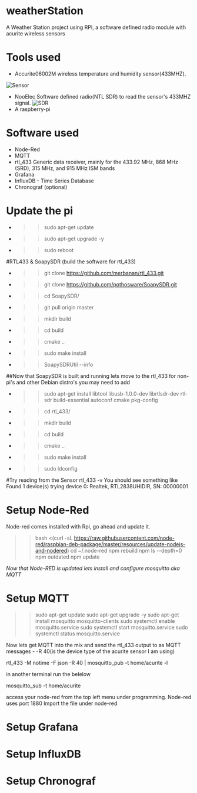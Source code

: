 # weatherStation
A Weather Station project using RPI, a software defined radio module with acurite wireless sensors

# Tools used

- Accurite06002M wireless temperature and humidity sensor(433MHZ).

![Sensor](https://github.com/danimajdalani/weatherStation/blob/master/img/sensor.png)
- NooElec Software defined radio(NTL SDR) to read the sensor's 433MHZ signal.
![SDR](https://github.com/danimajdalani/weatherStation/blob/master/img/sdr.png)
- A raspberry-pi

# Software used
- Node-Red
- MQTT	
- rtl_433 Generic data receiver, mainly for the 433.92 MHz, 868 MHz (SRD), 315 MHz, and 915 MHz ISM bands	
- Grafana
- InfluxDB - Time Series Database
- Chronograf (optional)

# Update the pi
- >>sudo apt-get update
- >>sudo apt-get upgrade -y
- >>sudo reboot

#RTL433 & SoapySDR (build the software for rtl_433)

- >>git clone https://github.com/merbanan/rtl_433.git
- >>git clone https://github.com/pothosware/SoapySDR.git
- >>cd SoapySDR/
- >>git pull origin master
- >>mkdir build
- >>cd build
- >>cmake ..
- >>sudo make install
- >>SoapySDRUtil --info

##Now that SoapySDR is built and running lets move to the rtl_433 for non-pi's and other Debian distro's you may need to add
- >>sudo apt-get install libtool libusb-1.0.0-dev librtlsdr-dev rtl-sdr build-essential autoconf cmake pkg-config
- >>cd rtl_433/
- >>mkdir build
- >>cd build
- >>cmake ..
- >>sudo make install
- >>sudo ldconfig

#Try reading from the Sensor
rtl_433 -v
You should see something like 
Found 1 device(s)
trying device  0:  Realtek, RTL2838UHIDIR, SN: 00000001

# Setup Node-Red
Node-red comes installed with Rpi, go ahead and update it.

>>bash <(curl -sL https://raw.githubusercontent.com/node-red/raspbian-deb-package/master/resources/update-nodejs-and-nodered)
>>cd ~/.node-red
>>npm rebuild
>>npm ls --depth=0
>>npm outdated
>>npm update

*Now that Node-RED is updated lets install and configure mosquitto aka MQTT*

# Setup MQTT

>>sudo apt-get update
>>sudo apt-get upgrade -y
>>sudo apt-get install mosquitto mosquitto-clients
>>sudo systemctl enable mosquitto.service
>>sudo systemctl start mosquitto.service
>>sudo systemctl status mosquitto.service

Now lets get MQTT into the mix and send the rtl_433 output to as MQTT messages - -R 40(is the device type of the acurite sensor I am using)

rtl_433 -M notime -F json -R 40 | mosquitto_pub -t home/acurite -l

in another terminal run the belelow

mosquitto_sub -t home/acurite

access your node-red from the top left menu under programming.
Node-red uses port 1880
Import the file under node-red
# Setup Grafana
# Setup InfluxDB
# Setup Chronograf
